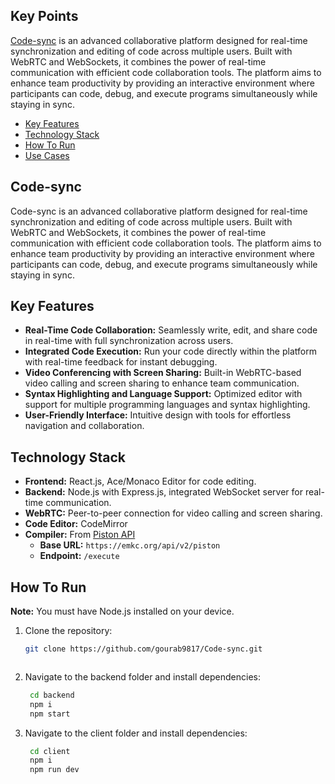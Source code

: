 ## Key Points

[Code-sync](#Code-sync) is an advanced collaborative platform designed for real-time synchronization and editing of code across multiple users. Built with WebRTC and WebSockets, it combines the power of real-time communication with efficient code collaboration tools. The platform aims to enhance team productivity by providing an interactive environment where participants can code, debug, and execute programs simultaneously while staying in sync.

- [Key Features](#key-features)
- [Technology Stack](#technology-stack)
- [How To Run](#how-to-run)
- [Use Cases](#use-cases)

## Code-sync

Code-sync is an advanced collaborative platform designed for real-time synchronization and editing of code across multiple users. Built with WebRTC and WebSockets, it combines the power of real-time communication with efficient code collaboration tools. The platform aims to enhance team productivity by providing an interactive environment where participants can code, debug, and execute programs simultaneously while staying in sync.



## Key Features

- **Real-Time Code Collaboration:** Seamlessly write, edit, and share code in real-time with full synchronization across users.
- **Integrated Code Execution:** Run your code directly within the platform with real-time feedback for instant debugging.
- **Video Conferencing with Screen Sharing:** Built-in WebRTC-based video calling and screen sharing to enhance team communication.
- **Syntax Highlighting and Language Support:** Optimized editor with support for multiple programming languages and syntax highlighting.
- **User-Friendly Interface:** Intuitive design with tools for effortless navigation and collaboration.

## Technology Stack

- **Frontend:** React.js, Ace/Monaco Editor for code editing.
- **Backend:** Node.js with Express.js, integrated WebSocket server for real-time communication.
- **WebRTC:** Peer-to-peer connection for video calling and screen sharing.
- **Code Editor:** CodeMirror
- **Compiler:** From [Piston API](https://piston.readthedocs.io/en/latest/api-v2/)  
  - **Base URL:** `https://emkc.org/api/v2/piston`
  - **Endpoint:** `/execute`

## How To Run

**Note:** You must have Node.js installed on your device.

1. Clone the repository:
   ```bash
   git clone https://github.com/gourab9817/Code-sync.git

   

2. Navigate to the backend folder and install dependencies:
   ```bash
    cd backend
    npm i
    npm start


3. Navigate to the client folder and install dependencies:
   ```bash
    cd client
    npm i
    npm run dev


